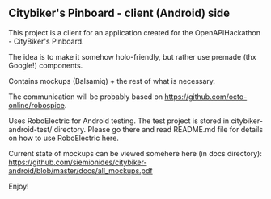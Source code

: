 ## Citybiker's Pinboard - client (Android) side

This project is a client for an application created for the OpenAPIHackathon - CityBiker's Pinboard.

The idea is to make it somehow holo-friendly, but rather use premade (thx Google!) components.

Contains mockups (Balsamiq) + the rest of what is necessary.

The communication will be probably based on https://github.com/octo-online/robospice.

Uses RoboElectric for Android testing. The test project is stored in citybiker-android-test/ directory. Please go there and read README.md file for details on how to use RoboElectric here.

Current state of mockups can be viewed somehere here (in docs directory): https://github.com/siemionides/citybiker-android/blob/master/docs/all_mockups.pdf

Enjoy!
